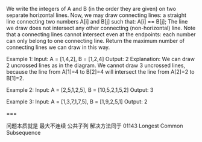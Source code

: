 We write the integers of A and B (in the order they are given) on two separate horizontal lines.
Now, we may draw connecting lines: a straight line connecting two numbers A[i] and B[j] such that:
    A[i] == B[j];
    The line we draw does not intersect any other connecting (non-horizontal) line.
Note that a connecting lines cannot intersect even at the endpoints: each number can only belong to one connecting line.
Return the maximum number of connecting lines we can draw in this way.

Example 1:
Input: A = [1,4,2], B = [1,2,4]
Output: 2
Explanation: We can draw 2 uncrossed lines as in the diagram.
We cannot draw 3 uncrossed lines, because the line from A[1]=4 to B[2]=4 will intersect the line from A[2]=2 to B[1]=2.

Example 2:
Input: A = [2,5,1,2,5], B = [10,5,2,1,5,2]
Output: 3

Example 3:
Input: A = [1,3,7,1,7,5], B = [1,9,2,5,1]
Output: 2

===

问题本质就是 最大不连续 公共子列
解决方法同于 01143 Longest Common Subsequence
